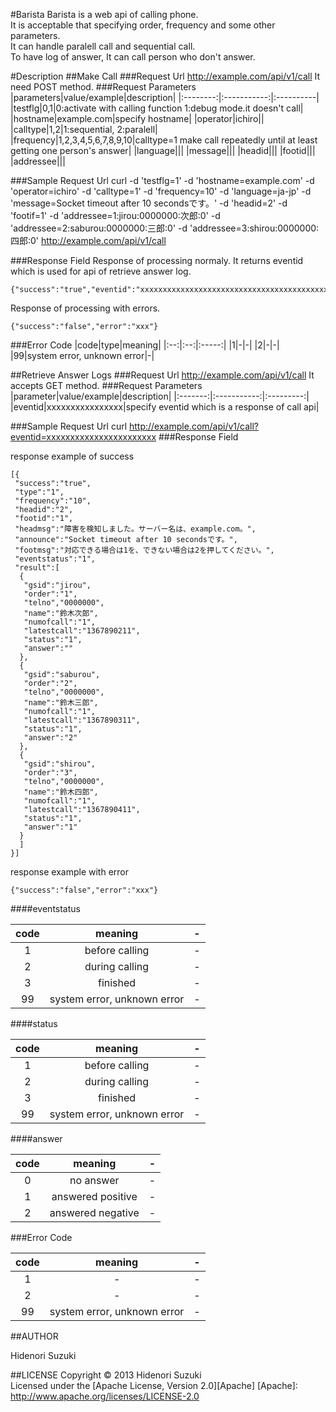 #Barista
Barista is a web api of calling phone.  
It is acceptable that specifying order, frequency and some other parameters.  
It can handle paralell call and sequential call.  
To have log of answer, It can call person who don't answer.

#Description
##Make Call
###Request Url
    http://example.com/api/v1/call
    It need POST method.
###Request Parameters
|parameters|value/example|description|
|:--------:|:-----------:|:----------|
|testflg|0,1|0:activate with calling function  1:debug mode.it doesn't call|
|hostname|example.com|specify hostname|
|operator|ichiro||
|calltype|1,2|1:sequential, 2:paralell|
|frequency|1,2,3,4,5,6,7,8,9,10|calltype=1 make call repeatedly until at least getting one person's answer|
|language|||
|message|||
|headid|||
|footid|||
|addressee|||

###Sample Request Url
    curl -d 'testflg=1' -d 'hostname=example.com' -d 'operator=ichiro' -d 'calltype=1' -d 'frequency=10' 
    -d 'language=ja-jp' -d 'message=Socket timeout after 10 secondsです。' -d 'headid=2' -d 'footif=1' 
    -d 'addressee=1:jirou:0000000:次郎:0' -d 'addressee=2:saburou:0000000:三郎:0' -d 'addressee=3:shirou:0000000:四郎:0' 
    http://example.com/api/v1/call

###Response Field
Response of processing normaly. It returns eventid which is used for api of retrieve answer log.  

    {"success":"true","eventid":"xxxxxxxxxxxxxxxxxxxxxxxxxxxxxxxxxxxxxxxxxxxxxx"}
Response of processing with errors.  

    {"success":"false","error":"xxx"}

###Error Code
|code|type|meaning|
|:--:|:--:|:-----:|
|1|-|-|
|2|-|-|
|99|system error, unknown error|-|

##Retrieve Answer Logs
###Request Url
    http://example.com/api/v1/call
    It accepts GET method.
###Request Parameters
|parameter|value/example|description|
|:-------:|:-----------:|:---------:|
|eventid|xxxxxxxxxxxxxxxx|specify eventid which is a response of call api|

###Sample Request Url
    curl http://example.com/api/v1/call?eventid=xxxxxxxxxxxxxxxxxxxxxxx
###Response Field

response example of success  

    [{
     "success":"true",
     "type":"1",
     "frequency":"10",
     "headid":"2",
     "footid":"1",
     "headmsg":"障害を検知しました。サーバー名は、example.com。",
     "announce":"Socket timeout after 10 secondsです。",
     "footmsg":"対応できる場合は1を、できない場合は2を押してください。",
     "eventstatus":"1",
     "result":[
      {
       "gsid":"jirou",
       "order":"1",
       "telno","0000000",
       "name":"鈴木次郎",
       "numofcall":"1",
       "latestcall":"1367890211",
       "status":"1",
       "answer":""
      },
      {
       "gsid":"saburou",
       "order":"2",
       "telno","0000000",
       "name":"鈴木三郎",
       "numofcall":"1",
       "latestcall":"1367890311",
       "status":"1",
       "answer":"2"
      },
      {
       "gsid":"shirou",
       "order":"3",
       "telno","0000000",
       "name":"鈴木四郎",
       "numofcall":"1",
       "latestcall":"1367890411",
       "status":"1",
       "answer":"1"
      }
      ]
    }]

response example with error

    {"success":"false","error":"xxx"}

####eventstatus

|code|meaning|-|
|:--:|:-----:|:-:|
|1|before calling|-|
|2|during calling|-|
|3|finished|-|
|99|system error, unknown error|-|

####status

|code|meaning|-|
|:--:|:-----:|:-:|
|1|before calling|-|
|2|during calling|-|
|3|finished|-|
|99|system error, unknown error|-|

####answer

|code|meaning|-|
|:--:|:-----:|:-:|
|0|no answer|-|
|1|answered positive|-|
|2|answered negative|-|

###Error Code

|code|meaning|-|
|:--:|:-----:|:-:|
|1|-|-|
|2|-|-|
|99|system error, unknown error|-|

##AUTHOR

Hidenori Suzuki

##LICENSE
Copyright &copy; 2013 Hidenori Suzuki  
Licensed under the [Apache License, Version 2.0][Apache]
[Apache]: http://www.apache.org/licenses/LICENSE-2.0
